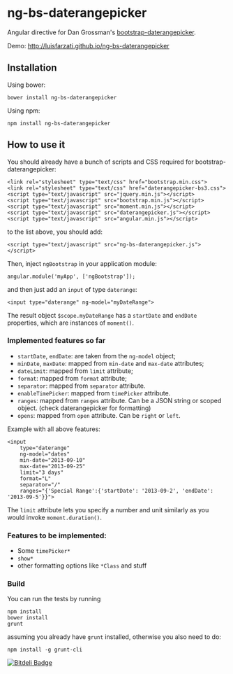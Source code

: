 ng-bs-daterangepicker
=====================

Angular directive for Dan Grossman's [bootstrap-daterangepicker](https://github.com/dangrossman/bootstrap-daterangepicker).

Demo: http://luisfarzati.github.io/ng-bs-daterangepicker

Installation
------------

Using bower:

```
bower install ng-bs-daterangepicker
```

Using npm:

```
npm install ng-bs-daterangepicker
```


How to use it
-------------

You should already have a bunch of scripts and CSS required for bootstrap-daterangepicker:

```
<link rel="stylesheet" type="text/css" href="bootstrap.min.css">
<link rel="stylesheet" type="text/css" href="daterangepicker-bs3.css">
<script type="text/javascript" src="jquery.min.js"></script>
<script type="text/javascript" src="bootstrap.min.js"></script>
<script type="text/javascript" src="moment.min.js"></script>
<script type="text/javascript" src="daterangepicker.js"></script>
<script type="text/javascript" src="angular.min.js"></script>
```

to the list above, you should add:

```
<script type="text/javascript" src="ng-bs-daterangepicker.js"></script>
```

Then, inject `ngBootstrap` in your application module:

```
angular.module('myApp', ['ngBootstrap']);
```

and then just add an `input` of type `daterange`:

```
<input type="daterange" ng-model="myDateRange">
```

The result object `$scope.myDateRange` has a `startDate` and `endDate` properties, which are instances of `moment()`.

### Implemented features so far

* `startDate`, `endDate`: are taken from the `ng-model` object;
* `minDate`, `maxDate`: mapped from `min-date` and `max-date` attributes;
* `dateLimit`: mapped from `limit` attribute;
* `format`: mapped from `format` attribute;
* `separator`: mapped from `separator` attribute.
* `enableTimePicker`: mapped from `timePicker` attribute.
* `ranges`: mapped from `ranges` attribute. Can be a JSON string or scoped object. (check daterangepicker for formatting)
* `opens`: mapped from `open` attribute. Can be `right` or `left`.

Example with all above features:

```
<input
	type="daterange"
	ng-model="dates"
	min-date="2013-09-10"
	max-date="2013-09-25"
	limit="3 days"
	format="L"
	separator="/"
	ranges="{'Special Range':{'startDate': '2013-09-2', 'endDate': '2013-09-5'}}">
```

The `limit` attribute lets you specify a number and unit similarly as you would invoke `moment.duration()`.

### Features to be implemented:

* Some `timePicker*`
* `show*`
* other formatting options like `*Class` and stuff

### Build

You can run the tests by running

```
npm install
bower install
grunt
```

assuming you already have `grunt` installed, otherwise you also need to do:

```
npm install -g grunt-cli
```






[![Bitdeli Badge](https://d2weczhvl823v0.cloudfront.net/luisfarzati/ng-bs-daterangepicker/trend.png)](https://bitdeli.com/free "Bitdeli Badge")

